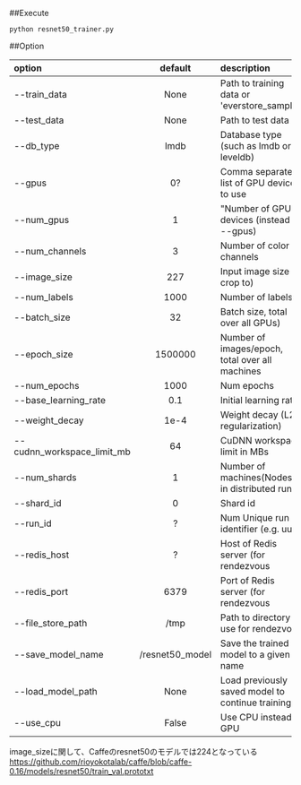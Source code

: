 ##Execute

```
python resnet50_trainer.py 
```

##Option

| option | default | description |
|:-----------|:------------:|:------------|
| --train_data | None | Path to training data or 'everstore_sampler' |
| --test_data | None | Path to test data |
| --db_type | lmdb | Database type (such as lmdb or leveldb) |
| --gpus | 0? | Comma separated list of GPU devices to use |
| --num_gpus | 1 | "Number of GPU devices (instead of --gpus) |
| --num_channels | 3 | Number of color channels |
| --image_size | 227 | Input image size (to crop to) |
| --num_labels | 1000 | Number of labels |
| --batch_size | 32 | Batch size, total over all GPUs) |
| --epoch_size | 1500000 | Number of images/epoch, total over all machines |
| --num_epochs | 1000 | Num epochs |
| --base_learning_rate | 0.1 | Initial learning rate |
| --weight_decay | 1e-4 | Weight decay (L2 regularization) |
| --cudnn_workspace_limit_mb | 64 | CuDNN workspace limit in MBs |
| --num_shards | 1 | Number of machines(Nodes) in distributed run |
| --shard_id | 0 | Shard id |
| --run_id | ? | Num Unique run identifier (e.g. uuid) |
| --redis_host | ? | Host of Redis server (for rendezvous |
| --redis_port | 6379 | Port of Redis server (for rendezvous |
| --file_store_path | /tmp | Path to directory to use for rendezvous |
| --save_model_name | /resnet50_model | Save the trained model to a given name |
| --load_model_path | None | Load previously saved model to continue training |
| --use_cpu | False | Use CPU instead of GPU |

image_sizeに関して、Caffeのresnet50のモデルでは224となっている
https://github.com/rioyokotalab/caffe/blob/caffe-0.16/models/resnet50/train_val.prototxt
